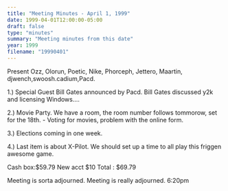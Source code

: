 ```yaml
---
title: "Meeting Minutes - April 1, 1999"
date: 1999-04-01T12:00:00-05:00
draft: false
type: "minutes"
summary: "Meeting minutes from this date"
year: 1999
filename: "19990401"
---
```


Present Ozz, Olorun, Poetic, Nike, Phorceph, Jettero, Maartin, djwench,swoosh.cadium,Pacd. </p><p>
</p><p>
</p><p>
1.)  Special Guest Bill Gates announced by Pacd.  Bill Gates discussed y2k      and licensing Windows.... </p><p>
2.)  Movie Party.  We have a room, the room number follows tommorow, set	      for the 18th. 	- Voting for movies, problem with the online form. </p><p>
3.)  Elections coming in one week. </p><p>
4.)  Last item is about X-Pilot.  We should set up a time to all play this 	friggen awesome game. </p><p>
</p><p>
Cash box:$59.79 New acct $10 Total :  $69.79 </p><p>
</p><p>
</p><p>
</p><p>
</p><p>
Meeting is sorta adjourned. Meeting is really adjourned.  6:20pm </p><p>
</p><p>
</p>
